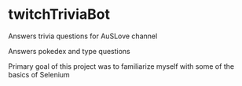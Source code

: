 # twitchTriviaBot
Answers trivia questions for AuSLove channel

Answers pokedex and type questions

Primary goal of this project was to familiarize myself with some of the basics of Selenium

